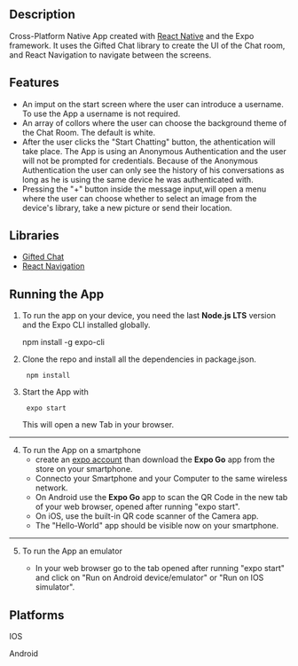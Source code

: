 ## Description
Cross-Platform Native App created with [React Native](https://reactnative.dev/) and the Expo framework. It uses the Gifted Chat library to create the UI of the Chat room, and React Navigation to navigate between the screens.

## Features
+ An imput on the start screen where the user can introduce a username. To use the App a username is not required.
+ An array of collors where the user can choose the background theme of the Chat Room. The default is white.
+ After the user clicks the "Start Chatting" button, the athentication will take place. The App is using an Anonymous Authentication and the user will not be prompted for credentials. Because of the Anonymous Authentication the user can only see the history of his conversations as long as he is using the same device he was authenticated with.
+ Pressing the "+" button inside the message input,will open a menu where the user can choose whether to select an image from the device's library, take a new picture or send their location.

## Libraries
* [Gifted Chat](https://github.com/FaridSafi/react-native-gifted-chat)
* [React Navigation](https://reactnavigation.org/)

## Running the App
1. To run the app on your device, you need the last __Node.js LTS__ version and the Expo CLI installed globally.

    npm install -g expo-cli

2. Clone the repo and install all the dependencies in package.json.
        
        npm install

3. Start the App with
    
        expo start
    This will open a new Tab in your browser.

<hr />

4. To run the App on a smartphone
    + create an [expo account](https://expo.dev/signup) than download the __Expo Go__ app from the store on your smartphone.
    + Connecto your Smartphone and your Computer to the same wireless network.
    + On Android use the __Expo Go__ app to scan the QR Code in the new tab of your web browser, opened after running "expo start".
    + On iOS, use the built-in QR code scanner of the Camera app.
    + The "Hello-World" app should be visible now on your smartphone.

<hr />

5. To run the App an emulator
    
    + In your web browser go to the tab opened after running "expo start" and click on "Run on Android device/emulator" or "Run on IOS simulator".

## Platforms
IOS

Android